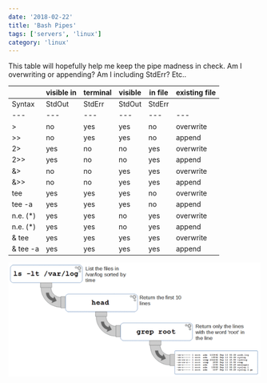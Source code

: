 ```yaml
---
date: '2018-02-22'
title: 'Bash Pipes'
tags: ['servers', 'linux']
category: 'linux'
---
```


This table will hopefully help me keep the pipe madness in check. Am I overwriting or appending? Am I including StdErr? Etc..

|           | visible in | terminal | visible | in file | existing file |
| --------- | ---------- | -------- | ------- | ------- | ------------- |
| Syntax    | StdOut     | StdErr   | StdOut  | StdErr  |
| ---       | ---        | ---      | ---     | ---     | ---           |
| >         | no         | yes      | yes     | no      | overwrite     |
| >>        | no         | yes      | yes     | no      | append        |
| 2>        | yes        | no       | no      | yes     | overwrite     |
| 2>>       | yes        | no       | no      | yes     | append        |
| &>        | no         | no       | yes     | yes     | overwrite     |
| &>>       | no         | no       | yes     | yes     | append        |
| tee       | yes        | yes      | yes     | no      | overwrite     |
| tee -a    | yes        | yes      | yes     | no      | append        |
| n.e. (\*) | yes        | yes      | no      | yes     | overwrite     |
| n.e. (\*) | yes        | yes      | no      | yes     | append        |
| & tee     | yes        | yes      | yes     | yes     | overwrite     |
| & tee -a  | yes        | yes      | yes     | yes     | append        |

![pipe example](pipes.png)
